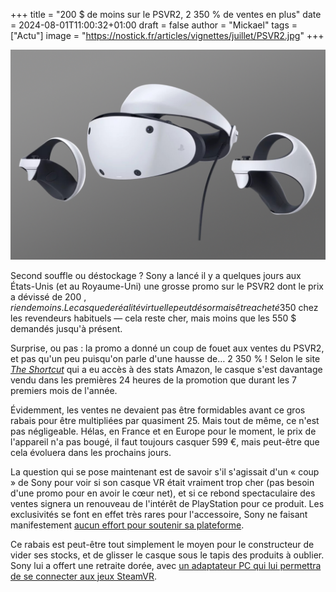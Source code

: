 +++
title = "200 $ de moins sur le PSVR2, 2 350 % de ventes en plus"
date = 2024-08-01T11:00:32+01:00
draft = false
author = "Mickael"
tags = ["Actu"]
image = "https://nostick.fr/articles/vignettes/juillet/PSVR2.jpg"
+++

![PSVR2](PSVR2.jpg "")


Second souffle ou déstockage ? Sony a lancé il y a quelques jours aux États-Unis (et au Royaume-Uni) une grosse promo sur le PSVR2 dont le prix a dévissé de 200 $, rien de moins. Le casque de réalité virtuelle peut désormais être acheté 350 $ chez les revendeurs habituels — cela reste cher, mais moins que les 550 $ demandés jusqu'à présent.

Surprise, ou pas : la promo a donné un coup de fouet aux ventes du PSVR2, et pas qu'un peu puisqu'on parle d'une hausse de… 2 350 % ! Selon le site *[The Shortcut](https://www.theshortcut.com/p/exclusive-psvr-2-sales-spike)* qui a eu accès à des stats Amazon, le casque s'est davantage vendu dans les premières 24 heures de la promotion que durant les 7 premiers mois de l'année. 

Évidemment, les ventes ne devaient pas être formidables avant ce gros rabais pour être multipliées par quasiment 25. Mais tout de même, ce n'est pas négligeable. Hélas, en France et en Europe pour le moment, le prix de l'appareil n'a pas bougé, il faut toujours casquer 599 €, mais peut-être que cela évoluera dans les prochains jours.

La question qui se pose maintenant est de savoir s'il s'agissait d'un « coup » de Sony pour voir si son casque VR était vraiment trop cher (pas besoin d'une promo pour en avoir le cœur net), et si ce rebond spectaculaire des ventes signera un renouveau de l'intérêt de PlayStation pour ce produit. Les exclusivités se font en effet très rares pour l'accessoire, Sony ne faisant manifestement [aucun effort pour soutenir sa plateforme](https://nostick.fr/articles/2024/juin/2106-sony-sapin-psvr2/).

Ce rabais est peut-être tout simplement le moyen pour le constructeur de vider ses stocks, et de glisser le casque sous le tapis des produits à oublier. Sony lui a offert une retraite dorée, avec [un adaptateur PC qui lui permettra de se connecter aux jeux SteamVR](https://nostick.fr/articles/2024/juin/0306-le-psvr2-sera-bientot-compatible-pc-grace-a-un-adaptateur-a-60/).